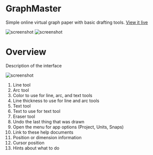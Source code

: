 # GraphMaster
Simple online virtual graph paper with basic drafting tools. [View it live](https://graphmaster.github.io/)

![screenshot](png/hero.png)
![screenshot](png/Screenshot.png)

# Overview
Description of the interface

![screenshot](png/interface.png)


1. Line tool
2. Arc tool
3. Color to use for line, arc, and text tools
4. Line thickness to use for line and arc tools
5. Text tool
6. Text to use for text tool
7. Eraser tool
8. Undo the last thing that was drawn
9. Open the menu for app options (Project, Units, Snaps)
10. Link to these help documents
11. Position or dimension information
12. Cursor position
13. Hints about what to do
